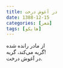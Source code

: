 ```yaml
---
title: در آغوش درخت
date: 1388-12-15
categories: [شعر]
tags: [هایکو]
---
```


از مادر رانده شده  
گریه می‌کند، گریه!  
در آغوش درخت.
